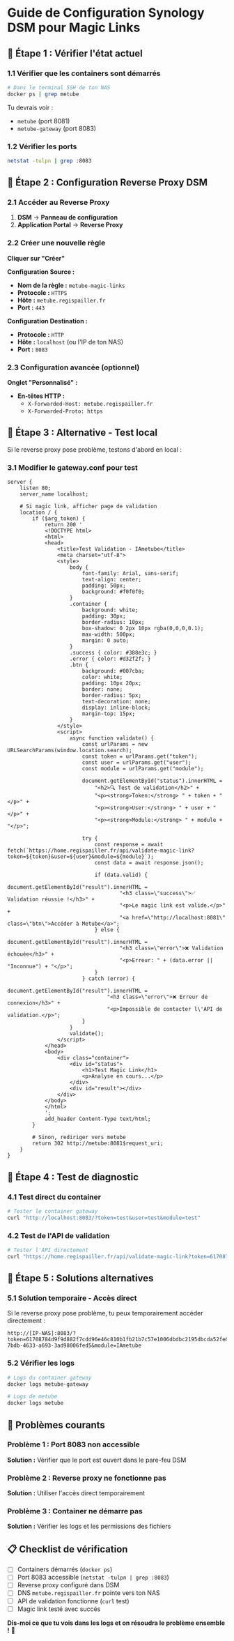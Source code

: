 # Guide de Configuration Synology DSM pour Magic Links

## 🔧 Étape 1 : Vérifier l'état actuel

### 1.1 Vérifier que les containers sont démarrés
```bash
# Dans le terminal SSH de ton NAS
docker ps | grep metube
```

Tu devrais voir :
- `metube` (port 8081)
- `metube-gateway` (port 8083)

### 1.2 Vérifier les ports
```bash
netstat -tulpn | grep :8083
```

## 🔧 Étape 2 : Configuration Reverse Proxy DSM

### 2.1 Accéder au Reverse Proxy
1. **DSM** → **Panneau de configuration**
2. **Application Portal** → **Reverse Proxy**

### 2.2 Créer une nouvelle règle
**Cliquer sur "Créer"**

**Configuration Source :**
- **Nom de la règle :** `metube-magic-links`
- **Protocole :** `HTTPS`
- **Hôte :** `metube.regispailler.fr`
- **Port :** `443`

**Configuration Destination :**
- **Protocole :** `HTTP`
- **Hôte :** `localhost` (ou l'IP de ton NAS)
- **Port :** `8083`

### 2.3 Configuration avancée (optionnel)
**Onglet "Personnalisé" :**
- **En-têtes HTTP :**
  - `X-Forwarded-Host: metube.regispailler.fr`
  - `X-Forwarded-Proto: https`

## 🔧 Étape 3 : Alternative - Test local

Si le reverse proxy pose problème, testons d'abord en local :

### 3.1 Modifier le gateway.conf pour test
```nginx
server {
    listen 80;
    server_name localhost;

    # Si magic link, afficher page de validation
    location / {
        if ($arg_token) {
            return 200 '
            <!DOCTYPE html>
            <html>
            <head>
                <title>Test Validation - IAmetube</title>
                <meta charset="utf-8">
                <style>
                    body { 
                        font-family: Arial, sans-serif; 
                        text-align: center; 
                        padding: 50px; 
                        background: #f0f0f0;
                    }
                    .container { 
                        background: white; 
                        padding: 30px; 
                        border-radius: 10px; 
                        box-shadow: 0 2px 10px rgba(0,0,0,0.1);
                        max-width: 500px;
                        margin: 0 auto;
                    }
                    .success { color: #388e3c; }
                    .error { color: #d32f2f; }
                    .btn {
                        background: #007cba;
                        color: white;
                        padding: 10px 20px;
                        border: none;
                        border-radius: 5px;
                        text-decoration: none;
                        display: inline-block;
                        margin-top: 15px;
                    }
                </style>
                <script>
                    async function validate() {
                        const urlParams = new URLSearchParams(window.location.search);
                        const token = urlParams.get("token");
                        const user = urlParams.get("user");
                        const module = urlParams.get("module");
                        
                        document.getElementById("status").innerHTML = 
                            "<h2>🔍 Test de validation</h2>" +
                            "<p><strong>Token:</strong> " + token + "</p>" +
                            "<p><strong>User:</strong> " + user + "</p>" +
                            "<p><strong>Module:</strong> " + module + "</p>";
                        
                        try {
                            const response = await fetch(`https://home.regispailler.fr/api/validate-magic-link?token=${token}&user=${user}&module=${module}`);
                            const data = await response.json();
                            
                            if (data.valid) {
                                document.getElementById("result").innerHTML = 
                                    "<h3 class=\"success\">✅ Validation réussie !</h3>" +
                                    "<p>Le magic link est valide.</p>" +
                                    "<a href=\"http://localhost:8081\" class=\"btn\">Accéder à Metube</a>";
                            } else {
                                document.getElementById("result").innerHTML = 
                                    "<h3 class=\"error\">❌ Validation échouée</h3>" +
                                    "<p>Erreur: " + (data.error || "Inconnue") + "</p>";
                            }
                        } catch (error) {
                            document.getElementById("result").innerHTML = 
                                "<h3 class=\"error\">❌ Erreur de connexion</h3>" +
                                "<p>Impossible de contacter l\'API de validation.</p>";
                        }
                    }
                    validate();
                </script>
            </head>
            <body>
                <div class="container">
                    <div id="status">
                        <h1>Test Magic Link</h1>
                        <p>Analyse en cours...</p>
                    </div>
                    <div id="result"></div>
                </div>
            </body>
            </html>
            ';
            add_header Content-Type text/html;
        }
        
        # Sinon, rediriger vers metube
        return 302 http://metube:8081$request_uri;
    }
}
```

## 🔧 Étape 4 : Test de diagnostic

### 4.1 Test direct du container
```bash
# Tester le container gateway
curl "http://localhost:8083/?token=test&user=test&module=test"
```

### 4.2 Test de l'API de validation
```bash
# Tester l'API directement
curl "https://home.regispailler.fr/api/validate-magic-link?token=61708784d9f9d882f7cdd96e46c810b1fb21b7c57e1006dbdbc2195dbcda52fe&user=4ff83788-7bdb-4633-a693-3ad98006fed5&module=IAmetube"
```

## 🔧 Étape 5 : Solutions alternatives

### 5.1 Solution temporaire - Accès direct
Si le reverse proxy pose problème, tu peux temporairement accéder directement :
```
http://[IP-NAS]:8083/?token=61708784d9f9d882f7cdd96e46c810b1fb21b7c57e1006dbdbc2195dbcda52fe&user=4ff83788-7bdb-4633-a693-3ad98006fed5&module=IAmetube
```

### 5.2 Vérifier les logs
```bash
# Logs du container gateway
docker logs metube-gateway

# Logs de metube
docker logs metube
```

## 🚨 Problèmes courants

### Problème 1 : Port 8083 non accessible
**Solution :** Vérifier que le port est ouvert dans le pare-feu DSM

### Problème 2 : Reverse proxy ne fonctionne pas
**Solution :** Utiliser l'accès direct temporairement

### Problème 3 : Container ne démarre pas
**Solution :** Vérifier les logs et les permissions des fichiers

## 📋 Checklist de vérification

- [ ] Containers démarrés (`docker ps`)
- [ ] Port 8083 accessible (`netstat -tulpn | grep :8083`)
- [ ] Reverse proxy configuré dans DSM
- [ ] DNS `metube.regispailler.fr` pointe vers ton NAS
- [ ] API de validation fonctionne (`curl` test)
- [ ] Magic link testé avec succès

**Dis-moi ce que tu vois dans les logs et on résoudra le problème ensemble !** 🔧 